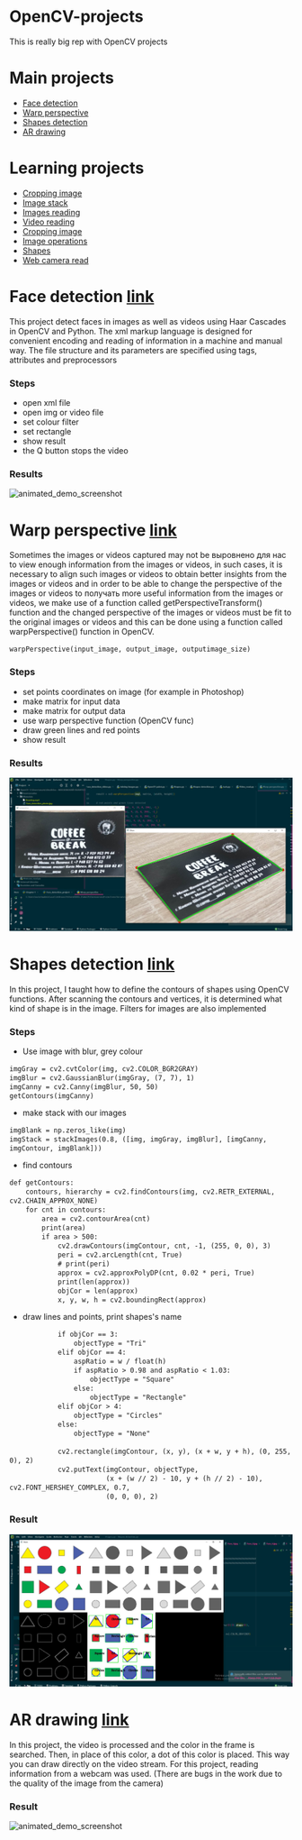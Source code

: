 # OpenCV-projects
This is really big rep with OpenCV projects

# Main projects
* [Face detection](https://github.com/MustafaNatur/OpenCV-projects#Face-detection)
* [Warp perspective](https://github.com/MustafaNatur/OpenCV-projects#Warp-perspective)
* [Shapes detection](https://github.com/MustafaNatur/OpenCV-projects#Shapes-detection)
* [AR drawing](https://github.com/MustafaNatur/OpenCV-projects#AR-drawing)

# Learning projects
* [Cropping image](https://github.com/MustafaNatur/OpenCV-projects/blob/main/Cropping%20img.py)
* [Image stack](https://github.com/MustafaNatur/OpenCV-projects/blob/main/Joining%20images.py)
* [Images reading](https://github.com/MustafaNatur/OpenCV-projects/blob/main/Imges_read.py)
* [Video reading](https://github.com/MustafaNatur/OpenCV-projects/blob/main/Video_read.py)
* [Cropping image](https://github.com/MustafaNatur/OpenCV-projects/blob/main/Cropping%20img.py)
* [Image operations](https://github.com/MustafaNatur/OpenCV-projects/blob/main/Image%20operations.py)
* [Shapes](https://github.com/MustafaNatur/OpenCV-projects/blob/main/Shapes.py)
* [Web camera read](https://github.com/MustafaNatur/OpenCV-projects/blob/main/Webcam_read.py)

# Face detection [link](https://github.com/MustafaNatur/OpenCV-projects/blob/main/Face_detection_video.py)

This project detect faces in images as well as videos using Haar Cascades in OpenCV and Python.
The xml markup language is designed for convenient encoding and reading of information in a machine and manual way. The file structure and its parameters are specified using tags, attributes and preprocessors

### Steps

* open xml file
* open img or video file
* set colour filter
* set rectangle
* show result
* the Q button stops the video

### Results

![animated_demo_screenshot](/Materials/Face_detection_video.gif)

# Warp perspective [link](https://github.com/MustafaNatur/OpenCV-projects/blob/main/Warp%20perspective.py)

Sometimes the images or videos captured may not be выровнено для нас to view enough information from the images or videos, in such cases, it is necessary to align such images or videos to obtain better insights from the images or videos and in order to be able to change the perspective of the images or videos to получать more useful information from the images or videos, we make use of a function called getPerspectiveTransform() function and the changed perspective of the images or videos must be fit to the original images or videos and this can be done using a function called warpPerspective() function in OpenCV.

```
warpPerspective(input_image, output_image, outputimage_size)
```
### Steps

* set points coordinates on image (for example in Photoshop)
* make matrix for input data
* make matrix for output data
* use warp perspective function (OpenCV func)
* draw green lines and red points
* show result

### Results

![animated_demo_screenshot](/Materials/Warp_perspective.jpg)

# Shapes detection [link](https://github.com/MustafaNatur/OpenCV-projects/blob/main/Shapes%20detection.py)

In this project, I taught how to define the contours of shapes using OpenCV functions. After scanning the contours and vertices, it is determined what kind of shape is in the image. Filters for images are also implemented

### Steps

* Use image with blur, grey colour 
 ```
imgGray = cv2.cvtColor(img, cv2.COLOR_BGR2GRAY)
imgBlur = cv2.GaussianBlur(imgGray, (7, 7), 1)
imgCanny = cv2.Canny(imgBlur, 50, 50)
getContours(imgCanny)
 ```
* make stack with our images
```
imgBlank = np.zeros_like(img)
imgStack = stackImages(0.8, ([img, imgGray, imgBlur], [imgCanny, imgContour, imgBlank]))
```
* find contours
```
def getContours:
    contours, hierarchy = cv2.findContours(img, cv2.RETR_EXTERNAL, cv2.CHAIN_APPROX_NONE)
    for cnt in contours:
        area = cv2.contourArea(cnt)
        print(area)
        if area > 500:
            cv2.drawContours(imgContour, cnt, -1, (255, 0, 0), 3)
            peri = cv2.arcLength(cnt, True)
            # print(peri)
            approx = cv2.approxPolyDP(cnt, 0.02 * peri, True)
            print(len(approx))
            objCor = len(approx)
            x, y, w, h = cv2.boundingRect(approx)

```
* draw lines and points, print shapes's name
```
            if objCor == 3:
                objectType = "Tri"
            elif objCor == 4:
                aspRatio = w / float(h)
                if aspRatio > 0.98 and aspRatio < 1.03:
                    objectType = "Square"
                else:
                    objectType = "Rectangle"
            elif objCor > 4:
                objectType = "Circles"
            else:
                objectType = "None"

            cv2.rectangle(imgContour, (x, y), (x + w, y + h), (0, 255, 0), 2)
            cv2.putText(imgContour, objectType,
                        (x + (w // 2) - 10, y + (h // 2) - 10), cv2.FONT_HERSHEY_COMPLEX, 0.7,
                        (0, 0, 0), 2)
```

### Result

![animated_demo_screenshot](/Materials/Shapes_detection.jpg)


# AR drawing [link](https://github.com/MustafaNatur/OpenCV-projects/blob/main/OpenCV%20paint.py)

In this project, the video is processed and the color in the frame is searched. Then, in place of this color, a dot of this color is placed. This way you can draw directly on the video stream. For this project, reading information from a webcam was used. (There are bugs in the work due to the quality of the image from the camera)

### Result
![animated_demo_screenshot](/Materials/Drawing.gif)
